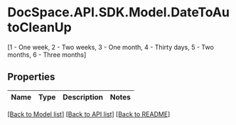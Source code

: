 # DocSpace.API.SDK.Model.DateToAutoCleanUp
[1 - One week, 2 - Two weeks, 3 - One month, 4 - Thirty days, 5 - Two months, 6 - Three months]

## Properties

Name | Type | Description | Notes
------------ | ------------- | ------------- | -------------

[[Back to Model list]](../README.md#documentation-for-models) [[Back to API list]](../README.md#documentation-for-api-endpoints) [[Back to README]](../README.md)

